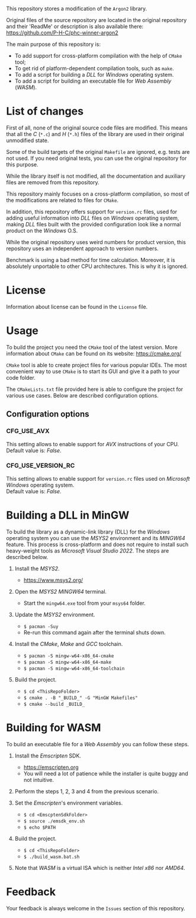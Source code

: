 This repository stores a modification of the `Argon2` library.

Original files of the source repository are located in the original repository 
and their 'ReadMe' or description is also available there: 
https://github.com/P-H-C/phc-winner-argon2  

The main purpose of this repository is:
- To add support for cross-platform compilation with the help of `CMake` tool;
- To get rid of platform-dependent compilation tools, such as `make`.
- To add a script for building a _DLL_ for _Windows_ operating system.
- To add a script for building an executable file for _Web Assembly_ (_WASM_).

# List of changes

First of all, none of the original source code files are modified. This means 
that all the _C_ (`*.c`) and _H_ (`*.h`) files of the library are used in their 
original unmodified state.

Some of the build targets of the original `Makefile` are ignored, e.g. tests 
are not used. If you need original tests, you can use the original repository 
for this purpose.

While the library itself is not modified, all the documentation and auxiliary 
files are removed from this repository.

This repository mainly focuses on a cross-platform compilation, so most of the 
modifications are related to files for `CMake`.

In addition, this repository offers support for `version.rc` files, used for 
adding useful information into _DLL_ files on _Windows_ operating system, 
making _DLL_ files built with the provided configuration look like a normal 
product on the _Windows_ O.S.  

While the original repository uses weird numbers 
for product version, this repository uses an independent approach to version 
numbers.

Benchmark is using a bad method for time calculation. Moreover, it is 
absolutely unportable to other CPU architectures. This is why it is ignored.

# License

Information about license can be found in the `License` file.

# Usage

To build the project you need the `CMake` tool of the latest version.
More information about `CMake` can be found on its website: https://cmake.org/

`CMake` tool is able to create project files for various popular IDEs. The most 
convenient way to use `CMake` is to start its GUI and give it a path to your 
code folder.

The `CMakeLists.txt` file provided here is able to configure the project for 
various use cases. Below are described configuration options.  

## Configuration options

### CFG_USE_AVX

This setting allows to enable support for _AVX_ instructions of your CPU.  
Default value is: _False_.  

### CFG_USE_VERSION_RC

This setting allows to enable support for `version.rc` files used on _Microsoft 
Windows_ operating system.  
Default value is: _False_.

# Building a DLL in MinGW

To build the library as a dynamic-link library (DLL) for the _Windows_ 
operating system you can use the _MSYS2_ environment and its _MINGW64_ feature. 
This process is cross-platform and does not require to install such 
heavy-weight tools as _Microsoft Visual Studio 2022_. The steps are described 
below.

1. Install the _MSYS2_.
   * https://www.msys2.org/


2. Open the _MSYS2 MINGW64_ terminal.
   * Start the `mingw64.exe` tool from your `msys64` folder.


3. Update the _MSYS2_ environment.
   * `$ pacman -Suy`
   * Re-run this command again after the terminal shuts down.


4. Install the _CMake_, _Make_ and _GCC_ toolchain.
   * `$ pacman -S mingw-w64-x86_64-cmake`
   * `$ pacman -S mingw-w64-x86_64-make`
   * `$ pacman -S mingw-w64-x86_64-toolchain`


5. Build the project.
   * `$ cd <ThisRepoFolder>`
   * `$ cmake . -B "_BUILD_" -G "MinGW Makefiles"`
   * `$ cmake --build _BUILD_`

# Building for WASM

To build an executable file for a _Web Assembly_ you can follow these steps. 

1. Install the _Emscripten_ SDK.
   * https://emscripten.org
   * You will need a lot of patience while the installer is quite buggy and 
not intuitive.   


2. Perform the steps 1, 2, 3 and 4 from the previous scenario.


3. Set the _Emscripten_'s environment variables.
   * `$ cd <EmscptenSdkFolder>`
   * `$ source ./emsdk_env.sh`
   * `$ echo $PATH`


4. Build the project.
   * `$ cd <ThisRepoFolder>`
   * `$ ./build_wasm.bat.sh`


5. Note that _WASM_ is a virtual ISA which is neither _Intel x86_ nor _AMD64_.

# Feedback

Your feedback is always welcome in the `Issues` section of this repository.
